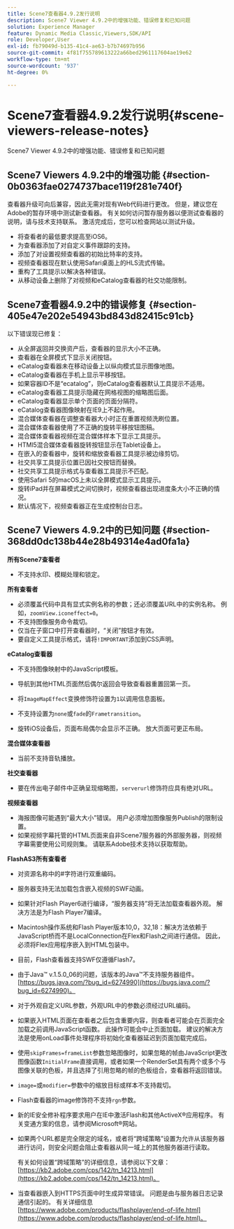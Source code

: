 ```yaml
---
title: Scene7查看器4.9.2发行说明
description: Scene7 Viewer 4.9.2中的增强功能、错误修复和已知问题
solution: Experience Manager
feature: Dynamic Media Classic,Viewers,SDK/API
role: Developer,User
exl-id: fb79049d-b135-41c4-ae63-b7b74697b956
source-git-commit: 4f81f755789613222a66bed2961117604ae19e62
workflow-type: tm+mt
source-wordcount: '937'
ht-degree: 0%

---
```


# Scene7查看器4.9.2发行说明{#scene-viewers-release-notes}

Scene7 Viewer 4.9.2中的增强功能、错误修复和已知问题

## Scene7 Viewers 4.9.2中的增强功能 {#section-0b0363fae0274737bace119f281e740f}

查看器升级可向后兼容，因此无需对现有Web代码进行更改。 但是，建议您在Adobe的暂存环境中测试新查看器。 有关如何访问暂存服务器以便测试查看器的说明，请与技术支持联系。 激活完成后，您可以检查网站以测试升级。

* 将查看者的最低要求提高至iOS6。
* 为查看器添加了对自定义事件跟踪的支持。
* 添加了对设置视频查看器的初始比特率的支持。
* 视频查看器现在默认使用Safari桌面上的HLS流式传输。
* 重构了工具提示以解决各种错误。
* 从移动设备上删除了对视频和eCatalog查看器的社交功能限制。

## Scene7查看器4.9.2中的错误修复 {#section-405e47e202e54943bd843d82415c91cb}

以下错误现已修复：

* 从全屏返回并交换资产后，查看器的显示大小不正确。
* 查看器在全屏模式下显示关闭按钮。
* eCatalog查看器未在移动设备上以纵向模式显示图像地图。
* eCatalog查看器在手机上显示平移按钮。
* 如果容器ID不是“ecatalog”，则eCatalog查看器默认工具提示不适用。
* eCatalog查看器工具提示隐藏在网格视图的缩略图后面。
* eCatalog查看器显示单个页面的页面分隔符。
* eCatalog查看器图像映射在IE9上不起作用。
* 混合媒体查看器在调整查看器大小时正在重置视频洗刷位置。
* 混合媒体查看器使用了不正确的旋转平移按钮图稿。
* 混合媒体查看器视频在混合媒体样本下显示工具提示。
* HTMl5混合媒体查看器旋转按钮显示在Tablet设备上。
* 在嵌入的查看器中，旋转和缩放查看器工具提示被边缘剪切。
* 社交共享工具提示位置已因社交按钮而替换。
* 社交共享工具提示格式与查看器工具提示不匹配。
* 使用Safari 5的macOS上未以全屏模式显示工具提示。
* 旋转iPad并在屏幕模式之间切换时，视频查看器出现进度条大小不正确的情况。
* 默认情况下，视频查看器正在生成控制台日志。

## Scene7 Viewers 4.9.2中的已知问题 {#section-368dd0dc138b44e28b49314e4ad0fa1a}

**所有Scene7查看者**

* 不支持水印、模糊处理和锁定。

**所有查看者**

* 必须覆盖代码中具有显式实例名称的参数；还必须覆盖URL中的实例名称。 例如，`zoomView.iconeffect=0`。
* 不支持图像服务命令裁切。
* 仅当在子窗口中打开查看器时，“关闭”按钮才有效。
* 要自定义工具提示格式，请将`!IMPORTANT`添加到CSS声明。

**eCatalog查看器**

* 不支持图像映射中的JavaScript模板。
* 导航到其他HTML页面然后偶尔返回会导致查看器重置回第一页。
* 将`ImageMapEffect`变换修饰符设置为`1`以调用信息面板。

* 不支持设置为`none`或`fade`的`Frametransition`。

* 旋转iOS设备后，页面布局偶尔会显示不正确。 放大页面可更正布局。

**混合媒体查看器**

* 当前不支持音轨播放。

**社交查看器**

* 要在传出电子邮件中正确呈现缩略图，`serverurl`修饰符应具有绝对URL。

**视频查看器**

* 海报图像可能遇到“最大大小”错误。 用户必须增加图像服务Publish的限制设置。
* 如果视频字幕托管的HTML页面来自非Scene7服务器的外部服务器，则视频字幕需要使用公司规则集。 请联系Adobe技术支持以获取帮助。

**FlashAS3所有查看者**

* 对资源名称中的#字符进行双重编码。
* 服务器支持无法加载包含嵌入视频的SWF动画。
* 如果针对Flash Player6进行编译，“服务器支持”将无法加载查看器外观。 解决方法是为Flash Player7编译。
* Macintosh操作系统和Flash Player版本10,0，32,18：解决方法依赖于JavaScript桥而不是LocalConnection在Flex和Flash之间进行通信。 因此，必须将Flex应用程序嵌入到HTML包装中。
* 目前，Flash查看器支持SWF仅遵循Flash7。
* 由于Java™ v.1.5.0_06的问题，该版本的Java™不支持服务器组件。 [https://bugs.java.com/?bug_id=6274990](https://bugs.java.com/?bug_id=6274990)。
* 对于外观自定义URL参数，外观URL中的参数必须经过URL编码。
* 如果嵌入HTML页面在查看者之后包含重要内容，则查看者可能会在页面完全加载之前调用JavaScript函数。 此操作可能会中止页面加载。 建议的解决方法是使用onLoad事件处理程序将初始化查看器延迟到页面加载完成后。
* 使用`skipFrames=frameList`参数忽略图像时，如果忽略的帧由JavaScript更改图像函数`InitialFrame`直接调用，或者如果一个RenderSet具有两个或多个与图像关联的色板，并且选择了引用忽略的帧的色板组合，查看器将返回错误。

* `image=`或`modifier=`参数中的缩放目标或样本不支持裁切。

* Flash查看器的image修饰符不支持`rgn`参数。
* 新的IE安全修补程序要求用户在IE中激活Flash和其他ActiveX®应用程序。 有关变通方案的信息，请参阅Microsoft®网站。
* 如果两个URL都是完全限定的域名，或者将“跨域策略”设置为允许从该服务器进行访问，则安全问题会阻止查看器从同一域上的其他服务器进行读取。


  有关如何设置“跨域策略”的详细信息，请参阅以下文章： [https://kb2.adobe.com/cps/142/tn_14213.html](https://kb2.adobe.com/cps/142/tn_14213.html)。

* 当查看器嵌入到HTTPS页面中时生成异常错误。 问题是由与服务器日志记录通信引起的。 有关详细信息[https://www.adobe.com/products/flashplayer/end-of-life.html](https://www.adobe.com/products/flashplayer/end-of-life.html)。
